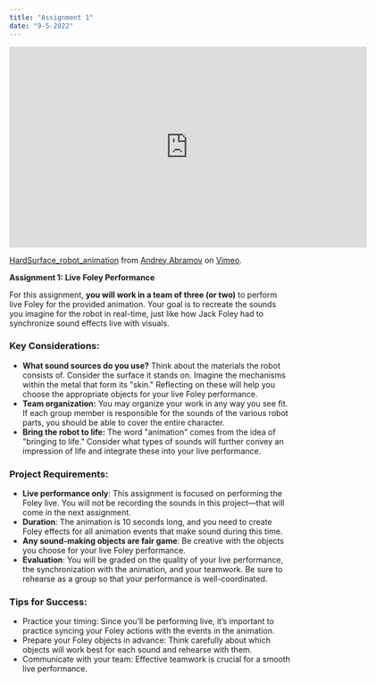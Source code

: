 ```yaml
---
title: "Assignment 1"
date: "9-5-2022"
---
```


<!-- TODO: class is canceled thursday and i'm leaving the week after that, so figure out how to do this assignment -->

<iframe src="https://player.vimeo.com/video/346689615?h=439d6f2a50" width="640" height="360" frameborder="0" allow="autoplay; fullscreen; picture-in-picture" allowfullscreen></iframe>
<p><a href="https://vimeo.com/346689615">HardSurface_robot_animation</a> from <a href="https://vimeo.com/abramanim">Andrey Abramov</a> on <a href="https://vimeo.com">Vimeo</a>.</p>

**Assignment 1: Live Foley Performance**

For this assignment, **you will work in a team of three (or two)** to perform live Foley for the provided animation. Your goal is to recreate the sounds you imagine for the robot in real-time, just like how Jack Foley had to synchronize sound effects live with visuals.

### Key Considerations:
- **What sound sources do you use?** Think about the materials the robot consists of. Consider the surface it stands on. Imagine the mechanisms within the metal that form its "skin." Reflecting on these will help you choose the appropriate objects for your live Foley performance.
- **Team organization:** You may organize your work in any way you see fit. If each group member is responsible for the sounds of the various robot parts, you should be able to cover the entire character. 
- **Bring the robot to life:** The word "animation" comes from the idea of "bringing to life." Consider what types of sounds will further convey an impression of life and integrate these into your live performance.

### Project Requirements:
- **Live performance only**: This assignment is focused on performing the Foley live. You will not be recording the sounds in this project—that will come in the next assignment.
- **Duration**: The animation is 10 seconds long, and you need to create Foley effects for all animation events that make sound during this time.
- **Any sound-making objects are fair game**: Be creative with the objects you choose for your live Foley performance.
- **Evaluation**: You will be graded on the quality of your live performance, the synchronization with the animation, and your teamwork. Be sure to rehearse as a group so that your performance is well-coordinated.

### Tips for Success:
- Practice your timing: Since you’ll be performing live, it’s important to practice syncing your Foley actions with the events in the animation.
- Prepare your Foley objects in advance: Think carefully about which objects will work best for each sound and rehearse with them.
- Communicate with your team: Effective teamwork is crucial for a smooth live performance.

